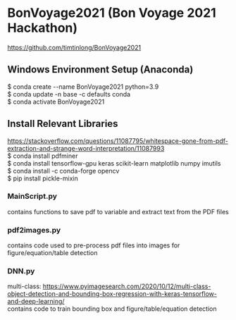 # BonVoyage2021 (Bon Voyage 2021 Hackathon)
https://github.com/timtinlong/BonVoyage2021

## Windows Environment Setup (Anaconda)
$ conda create --name BonVoyage2021 python=3.9  
$ conda update -n base -c defaults conda  
$ conda activate BonVoyage2021  

## Install Relevant Libraries
https://stackoverflow.com/questions/11087795/whitespace-gone-from-pdf-extraction-and-strange-word-interpretation/11087993  
$ conda install pdfminer  
$ conda install tensorflow-gpu keras scikit-learn matplotlib numpy imutils  
$ conda install -c conda-forge opencv  
$ pip install pickle-mixin  

### MainScript.py
contains functions to save pdf to variable and extract text from the PDF files  

### pdf2images.py 
contains code used to pre-process pdf files into images for figure/equation/table detection

### DNN.py 
multi-class: https://www.pyimagesearch.com/2020/10/12/multi-class-object-detection-and-bounding-box-regression-with-keras-tensorflow-and-deep-learning/  
contains code to train bounding box and figure/table/equation detection  


